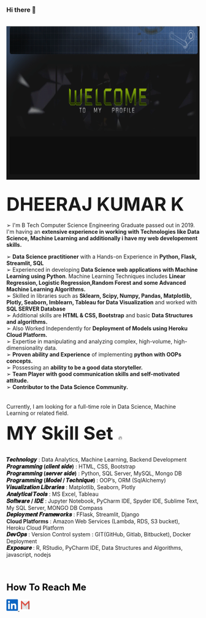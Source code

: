 ### Hi there 👋

&nbsp;&nbsp;<img src="https://github.com/DheerajKumar97/DheerajKumar97/blob/master/cvr1.gif" height="400" width=900>

<!--

Here are some ideas to get you started:

- 🔭 I’m currently 
- 🌱 I’m currently learning ...
- 👯 I’m looking to collaborate on ...
- 🤔 I’m looking for help with ...
- 💬 Ask me about ...
- 📫 How to reach me: ...
- 😄 Pronouns: ...
- ⚡ Fun fact: ...
-->
<br>
<html><font size="25"><b>DHEERAJ KUMAR K</b> </font></html>
<br><br>
➢ I'm B Tech Computer Science Engineering Graduate passed out in 2019. I'm having an <b>extensive experience in working with Technologies like Data Science, Machine Learning and additionally i have my web developement skills.</b>

➢ <b>Data Science practitioner</b> with a Hands-on Experience in <b>Python, Flask, Streamlit, SQL</b>
<br>
➢ Experienced in developing <b>Data Science web applications with Machine Learning using Python</b>. Machine Learning Techniques includes <b>Linear Regression, Logistic Regression,Random Forest and some Advanced Machine Learning Algorithms.</b>
<br>
➢ Skilled in libraries such as <b>Sklearn, Scipy, Numpy, Pandas, Matplotlib, Plotly, Seaborn, Imblearn, Tableau for Data Visualization</b> and worked with <b>SQL SERVER Database</b>
<br>
➢ Additional skills are <b>HTML & CSS, Bootstrap</b> and basic <b>Data Structures and algorithms.</b>
<br>
➢ Also Worked Independently for <b>Deployment of Models using Heroku Cloud Platform.</b>
<br>
➢ Expertise in manipulating and analyzing complex, high-volume, high-dimensionality data.
<br>
➢ <b>Proven ability and Experience</b> of implementing <b>python with OOPs concepts.</b>
<br>
➢ Possessing an <b>ability to be a good data storyteller.</b>
<br>
➢ <b>Team Player with good communication skills and self-motivated attitude.</b>
<br>
➢ <b>Contributor to the Data Science Community.</b>
<br><br><br>
Currently, I am looking for a full-time role in Data Science, Machine Learning or related field.

<html><font size="15"><b>MY Skill Set</b> </font></html>🔥
<br><br>

<b>𝑻𝒆𝒄𝒉𝒏𝒐𝒍𝒐𝒈𝒚</b>                            : Data Analytics, Machine Learning, Backend Development
<br>
<b>𝑷𝒓𝒐𝒈𝒓𝒂𝒎𝒎𝒊𝒏𝒈 (𝒄𝒍𝒊𝒆𝒏𝒕 𝒔𝒊𝒅𝒆)</b>            : HTML, CSS, Bootstrap
<br>
<b>𝑷𝒓𝒐𝒈𝒓𝒂𝒎𝒎𝒊𝒏𝒈 (𝒔𝒆𝒓𝒗𝒆𝒓 𝒔𝒊𝒅𝒆)</b>           : Python, SQL Server, MySQL, Mongo DB
<br>
<b>𝑷𝒓𝒐𝒈𝒓𝒂𝒎𝒎𝒊𝒏𝒈 (𝑴𝒐𝒅𝒆𝒍 / 𝑻𝒆𝒄𝒉𝒏𝒊𝒒𝒖𝒆) </b>   : OOP’s, ORM (SqlAlchemy)
<br>
<b>𝑽𝒊𝒔𝒖𝒂𝒍𝒊𝒛𝒂𝒕𝒊𝒐𝒏 𝑳𝒊𝒃𝒓𝒂𝒓𝒊𝒆𝒔</b>                : Matplotlib, Seaborn, Plotly 
<br>
<b>𝑨𝒏𝒂𝒍𝒚𝒕𝒊𝒄𝒂𝒍 𝑻𝒐𝒐𝒍𝒔</b>                       : MS Excel, Tableau 
<br>
<b>𝑺𝒐𝒇𝒕𝒘𝒂𝒓𝒆 / 𝑰𝑫𝑬</b>                        : Jupyter Notebook, PyCharm IDE, Spyder IDE, Sublime Text, My SQL Server, MONGO DB Compass
<br>
<b>𝑫𝒆𝒑𝒍𝒐𝒚𝒎𝒆𝒏𝒕 𝑭𝒓𝒂𝒎𝒆𝒘𝒐𝒓𝒌𝒔</b>               : FFlask, Streamlit, Django
<br>
<b>Cloud Platforms</b>                       : Amazon Web Services (Lambda, RDS, S3 bucket), Heroku Cloud Platform 
<br>
<b>𝑫𝒆𝒗𝑶𝒑𝒔</b>                               : Version Control system : GIT(GitHub, Gitlab, Bitbucket), Docker  Deployment
<br>
<b>𝑬𝒙𝒑𝒐𝒔𝒖𝒓𝒆 </b>                             : R, RStudio, PyCharm IDE, Data Structures and Algorithms, javascript, nodejs
<br>
<!--
<br><br>
![Alt Text](https://github.com/DheerajKumar97/DheerajKumar97/blob/master/res%20gif.gif)
-->
<br><br>
<html><font color="black" size="5"><b>How To Reach Me</b></font></html>
<br><br>
<a href="https://www.linkedin.com/in/dheerajkumar1997/">
    <img src="https://github.com/DheerajKumar97/DheerajKumar97/blob/master/link.jpg" height="30" width=30 />
</a>
<a href="mailto:engineerdheeraj97@gmail.com? me@mysite.com&bcc=&subject=Hello%20Mr.Dheeraj Kumar K"">
    <img src="https://github.com/DheerajKumar97/DheerajKumar97/blob/master/gmail.jpg" height="30" width=30 />
</a>
